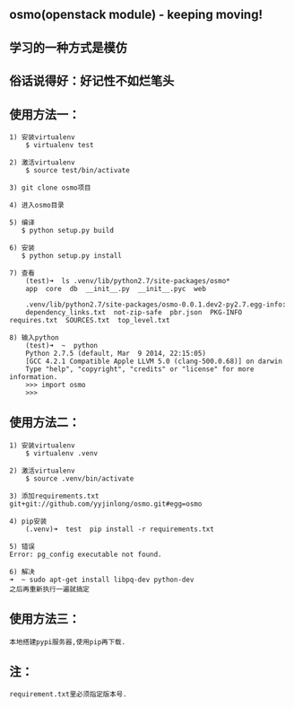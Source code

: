 osmo(openstack module) - keeping moving!
-----------------------------------

## 学习的一种方式是模仿

## 俗话说得好：好记性不如烂笔头

## 使用方法一：

    1) 安装virtualenv
        $ virtualenv test

    2) 激活virtualenv
        $ source test/bin/activate

    3) git clone osmo项目

    4) 进入osmo目录

    5) 编译
       $ python setup.py build

    6) 安装
       $ python setup.py install

    7) 查看
        (test)➜  ls .venv/lib/python2.7/site-packages/osmo*
        app  core  db  __init__.py  __init__.pyc  web

        .venv/lib/python2.7/site-packages/osmo-0.0.1.dev2-py2.7.egg-info:
        dependency_links.txt  not-zip-safe  pbr.json  PKG-INFO  requires.txt  SOURCES.txt  top_level.txt

    8) 输入python
        (test)➜  ~  python
        Python 2.7.5 (default, Mar  9 2014, 22:15:05)
        [GCC 4.2.1 Compatible Apple LLVM 5.0 (clang-500.0.68)] on darwin
        Type "help", "copyright", "credits" or "license" for more information.
        >>> import osmo
        >>>

## 使用方法二：

    1) 安装virtualenv
        $ virtualenv .venv

    2) 激活virtualenv
        $ source .venv/bin/activate

    3) 添加requirements.txt
	git+git://github.com/yyjinlong/osmo.git#egg=osmo

    4) pip安装
        (.venv)➜  test  pip install -r requirements.txt

    5) 错误
	Error: pg_config executable not found.

    6) 解决
	➜  ~ sudo apt-get install libpq-dev python-dev
	之后再重新执行一遍就搞定

## 使用方法三：

    本地搭建pypi服务器,使用pip再下载.

## 注：

    requirement.txt里必须指定版本号.
